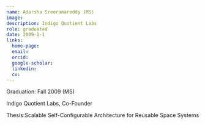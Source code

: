 ```yaml
---
name: Adarsha Sreeramareddy (MS)
image: 
description: Indigo Quotient Labs
role: graduated
date: 2009-1-1
links:
  home-page: 
  email: 
  orcid: 
  google-scholar: 
  linkedin: 
  cv: 
---
```


Graduation: Fall 2009 (MS)

Indigo Quotient Labs, Co-Founder

Thesis:Scalable Self-Configurable Architecture for Reusable Space Systems
